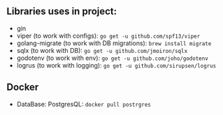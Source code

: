 ## Libraries uses in project:

- gin
- viper (to work with configs): `go get -u github.com/spf13/viper`
- golang-migrate (to work with DB migrations): `brew install migrate`
- sqlx (to work with DB): `go get -u github.com/jmoiron/sqlx`
- godotenv (to work with env): `go get -u github.com/joho/godotenv`
- logrus (to work with logging): `go get -u github.com/sirupsen/logrus`

## Docker
- DataBase: PostgresQL: `docker pull postrgres`